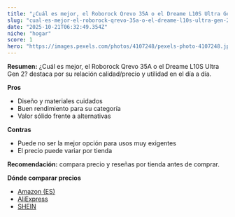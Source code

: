 ```yaml
---
title: "¿Cuál es mejor, el Roborock Qrevo 35A o el Dreame L10S Ultra Gen 2?"
slug: "cual-es-mejor-el-roborock-qrevo-35a-o-el-dreame-l10s-ultra-gen-2"
date: "2025-10-21T06:32:49.354Z"
niche: "hogar"
score: 1
hero: "https://images.pexels.com/photos/4107248/pexels-photo-4107248.jpeg?auto=compress&cs=tinysrgb&fit=crop&h=627&w=1200&auto=compress&cs=tinysrgb&w=1200&h=675&fit=crop"
---
```


**Resumen:** ¿Cuál es mejor, el Roborock Qrevo 35A o el Dreame L10S Ultra Gen 2? destaca por su relación calidad/precio y utilidad en el día a día.

**Pros**
- Diseño y materiales cuidados
- Buen rendimiento para su categoría
- Valor sólido frente a alternativas

**Contras**
- Puede no ser la mejor opción para usos muy exigentes
- El precio puede variar por tienda

**Recomendación:** compara precio y reseñas por tienda antes de comprar.

**Dónde comparar precios**
- [Amazon (ES)](https://www.amazon.es/s?k=%C2%BFCu%C3%A1l%20es%20mejor%2C%20el%20Roborock%20Qrevo%2035A%20o%20el%20Dreame%20L10S%20Ultra%20Gen%202%3F&tag=teknovashop25-21)
- [AliExpress](https://www.aliexpress.com/wholesale?SearchText=%C2%BFCu%C3%A1l%20es%20mejor%2C%20el%20Roborock%20Qrevo%2035A%20o%20el%20Dreame%20L10S%20Ultra%20Gen%202%3F)
- [SHEIN](https://www.shein.com/pdsearch/%C2%BFCu%C3%A1l%20es%20mejor%2C%20el%20Roborock%20Qrevo%2035A%20o%20el%20Dreame%20L10S%20Ultra%20Gen%202%3F)